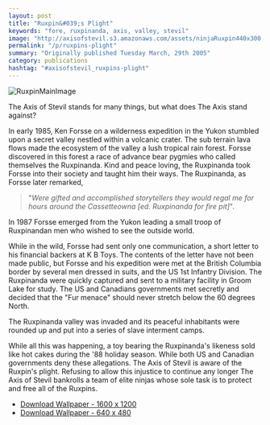 ```yaml
---
layout: post
title: "Ruxpin&#039;s Plight"
keywords: "fore, ruxpinanda, axis, valley, stevil"
image: "http://axisofstevil.s3.amazonaws.com/assets/ninjaRuxpin440x300.jpg"
permalink: "/p/ruxpins-plight"
summary: "Originally published Tuesday March, 29th 2005"
category: publications
hashtag: "#axisofstevil_ruxpins-plight"
---
```


[id_1]: http://axisofstevil.s3.amazonaws.com/assets/ninjaRuxpin440x300.jpg "RuxpinMainImage"
![RuxpinMainImage][id_1]

The Axis of Stevil stands for many things, but what does The Axis stand against? 

In early 1985, Ken Forsse on a wilderness expedition in the Yukon stumbled upon a secret valley nestled within a volcanic crater. The sub terrain lava flows made the ecosystem of the valley a lush tropical rain forest. Forsse discovered in this forest a race of advance bear pygmies who called themselves the Ruxpinanda. Kind and peace loving, the Ruxpinanda took Forsse into their society and taught him their ways. The Ruxpinanda, as Forsse later remarked,

> "*Were gifted and accomplished storytellers they would regal me for hours around the Cassetteowna [ed. Ruxpinanda for fire pit]*".

In 1987 Forsse emerged from the Yukon leading a small troop of Ruxpinandan men who wished to see the outside world.

While in the wild, Forsse had sent only one communication, a short letter to his financial backers at K B Toys. The contents of the letter have not been made public, but Forsse and his expedition were met at the British Columbia border by several men dressed in suits, and the US 1st Infantry Division. The Ruxpinanda were quickly captured and sent to a military facility in Groom Lake for study. The US and Canadians governments met secretly and decided that the "Fur menace" should never stretch below the 60 degrees North.

The Ruxpinanda valley was invaded and its peaceful inhabitants were rounded up and put into a series of slave interment camps.

While all this was happening, a toy bearing the Ruxpinanda's likeness sold like hot cakes during the '88 holiday season. While both US and Canadian governments deny these allegations. The Axis of Stevil is aware of the Ruxpin's plight. Refusing to allow this injustice to continue any longer The Axis of Stevil bankrolls a team of elite ninjas whose sole task is to protect and free all of the Ruxpins.

- [Download Wallpaper - 1600 x 1200](http://axisofstevil.s3.amazonaws.com/assets/NinjaFreeRuxpin1600x1200.jpg)
- [Download Wallpaper - 640 x 480](http://axisofstevil.s3.amazonaws.com/assets/ninjaRuxpin640x480.jpg)
